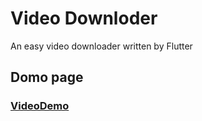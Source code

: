 # Video Downloder

An easy video downloader written by Flutter

## Domo page

### [VideoDemo](http://mothra.life.nctu.edu.tw/videodemo/#/)
